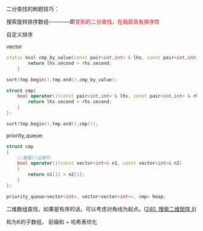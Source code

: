 二分查找的刷题技巧：

搜索旋转排序数组————即<font color='red'>变形的二分查找，在局部具有排序性</font>


自定义排序

vector

```c++
static bool cmp_by_value(const pair<int,int> & lhs, const pair<int,int> & rhs) {
        return lhs.second > rhs.second;
    }

sort(tmp.begin(),tmp.end(),cmp_by_value);

struct cmp{
    bool operator()(const pair<int,int> & lhs, const pair<int,int> & rhs) {
        return lhs.second > rhs.second;
    }
};

sort(tmp.begin(),tmp.end(),cmp());
```

priority_queue:

```c++
struct cmp
{
    //重载()运算符 
    bool operator()(const vector<int>& n1, const vector<int>& n2)
    {
        return n1[1] > n2[1];
    }
};

priority_queue<vector<int>, vector<vector<int>>, cmp> heap;
```

二维数组查找，如果是有序的话，可以考虑对角线为起点。([240. 搜索二维矩阵 II](https://leetcode-cn.com/problems/search-a-2d-matrix-ii/))

和为K的子数组， 前缀和 + 哈希表优化
